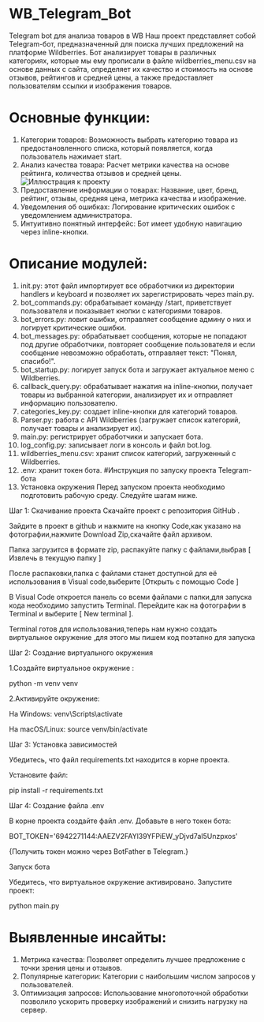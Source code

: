 # WB_Telegram_Bot
Telegram bot для анализа товаров в WB
Наш проект представляет собой Telegram-бот, предназначенный для поиска лучших предложений на платформе Wildberries. Бот анализирует товары в различных категориях, которые мы ему прописали в файле wildberries_menu.csv на основе данных с сайта, определяет их качество и стоимость на основе отзывов, рейтингов и средней цены, а также предоставляет пользователям ссылки и изображения товаров.
# Основные функции:
1. Категории товаров: Возможность выбрать категорию товара из предостановленного списка, который появляется, когда пользователь нажимает start.
2. Анализ качества товара: Расчет метрики качества на основе рейтинга, количества отзывов и средней цены.
![Иллюстрация к проекту](https://github.com/Nadya-hope20/WB_Telegram_Bot/raw/main/main/image.png)
4. Предоставление информации о товарах: Название, цвет, бренд, рейтинг, отзывы, средняя цена, метрика качества и изображение.
5. Уведомления об ошибках: Логирование критических ошибок с уведомлением администратора.
6. Интуитивно понятный интерфейс: Бот имеет удобную навигацию через inline-кнопки.
# Описание модулей:
1. init.py: этот файл импортирует все обработчики из директории handlers и keyboard и позволяет их зарегистрировать через main.py.
2. bot_commands.py: обрабатывает команду /start, приветствует пользователя и показывает кнопки с категориями товаров.
3. bot_errors.py: ловит ошибки, отправляет сообщение админу о них и логирует критические ошибки.
4. bot_messages.py: обрабатывает сообщения, которые не попадают под другие обработчики, повторяет сообщение пользователя и если сообщение невозможно обработать, отправляет текст: "Понял, спасибо!".
5. bot_startup.py: логирует запуск бота и загружает актуальное меню с Wildberries.
6. callback_query.py: обрабатывает нажатия на inline-кнопки, получает товары из выбранной категории, анализирует их и отправляет информацию пользователю.
7. categories_key.py: создает inline-кнопки для категорий товаров.
8. Parser.py: работа с API Wildberries (загружает список категорий, получает товары и анализирует их).
9. main.py: регистрирует обработчики и запускает бота.
10. log_config.py: записывает логи в консоль и файл bot.log.
11. wildberries_menu.csv: хранит список категорий, загруженный с Wildberries.
12. .env: хранит токен бота.
#Инструкция по запуску проекта Telegram-бота
1. Установка окружения
Перед запуском проекта необходимо подготовить рабочую среду. Следуйте шагам ниже.

Шаг 1: Скачивание проекта
Скачайте проект с репозитория GitHub .

Зайдите в  проект в github и нажмите на кнопку Code,как указано на фотографии,нажмите Download Zip,скачайте файл архивом.

Папка загрузится в формате zip, распакуйте папку с файлами,выбрав [ Извлечь в текущую папку ]

После распаковки,папка с файлами станет доступной для её использования в Visual code,выберите [Открыть с помощью Code ]

В Visual Code откроется панель со всеми файлами с папки,для запуска кода необходимо запустить Terminal.
Перейдите как на фотографии в Terminal и выберите [ New terminal ].

Terminal готов для использования,теперь нам нужно создать виртуальное окружение ,для этого мы пишем код поэтапно для запуска

Шаг 2: Создание виртуального окружения

1.Создайте виртуальное окружение :

python -m venv venv

2.Активируйте окружение:

На Windows:
venv\Scripts\activate

На macOS/Linux:
source venv/bin/activate

Шаг 3: Установка зависимостей

Убедитесь, что файл requirements.txt находится в корне проекта.

Установите файл:

pip install -r requirements.txt

Шаг 4: Создание файла .env

В корне проекта создайте файл .env.
Добавьте в него токен бота:

BOT_TOKEN='6942271144:AAEZV2FAYl39YFPiEW_yDjvd7aI5Unzpxos'

{Получить токен можно через BotFather в Telegram.}

Запуск бота 

Убедитесь, что виртуальное окружение активировано.
Запустите проект:

python main.py

# Выявленные инсайты:
1. Метрика качества: Позволяет определить лучшее предложение с точки зрения цены и отзывов.
2. Популярные категории: Категории с наибольшим числом запросов у пользователей.
3. Оптимизация запросов: Использование многопоточной обработки позволило ускорить проверку изображений и снизить нагрузку на сервер.
